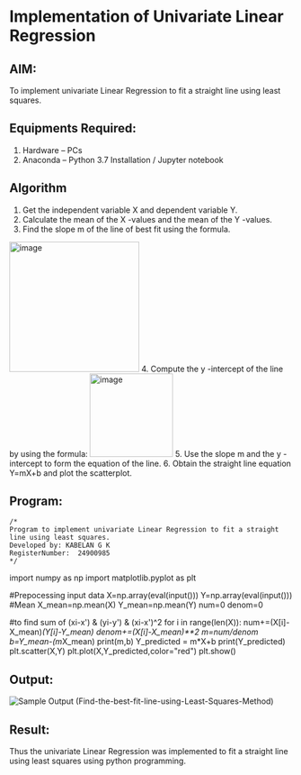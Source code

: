 # Implementation of Univariate Linear Regression
## AIM:
To implement univariate Linear Regression to fit a straight line using least squares.

## Equipments Required:
1. Hardware – PCs
2. Anaconda – Python 3.7 Installation / Jupyter notebook

## Algorithm
1. Get the independent variable X and dependent variable Y.
2. Calculate the mean of the X -values and the mean of the Y -values.
3. Find the slope m of the line of best fit using the formula. 
<img width="231" alt="image" src="https://user-images.githubusercontent.com/93026020/192078527-b3b5ee3e-992f-46c4-865b-3b7ce4ac54ad.png">
4. Compute the y -intercept of the line by using the formula:
<img width="148" alt="image" src="https://user-images.githubusercontent.com/93026020/192078545-79d70b90-7e9d-4b85-9f8b-9d7548a4c5a4.png">
5. Use the slope m and the y -intercept to form the equation of the line.
6. Obtain the straight line equation Y=mX+b and plot the scatterplot.

## Program:
```
/*
Program to implement univariate Linear Regression to fit a straight line using least squares.
Developed by: KABELAN G K
RegisterNumber:  24900985
*/
```
import numpy as np
import matplotlib.pyplot as plt

#Prepocessing input data
X=np.array(eval(input()))
Y=np.array(eval(input()))
#Mean
X_mean=np.mean(X)
Y_mean=np.mean(Y)
num=0
denom=0

#to find sum of (xi-x') & (yi-y') & (xi-x')^2
for i in range(len(X)):
    num+=(X[i]-X_mean)*(Y[i]-Y_mean)
    denom+=(X[i]-X_mean)**2
m=num/denom
b=Y_mean-(m*X_mean)
print(m,b)
Y_predicted = m*X+b
print(Y_predicted)
plt.scatter(X,Y)
plt.plot(X,Y_predicted,color="red")
plt.show()

## Output:
![Sample Output (Find-the-best-fit-line-using-Least-Squares-Method)](https://github.com/user-attachments/assets/4a58f9f9-ff60-4560-bd50-fcf04ac11298)


## Result:
Thus the univariate Linear Regression was implemented to fit a straight line using least squares using python programming.
